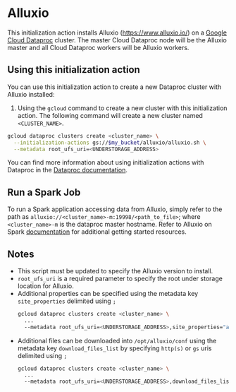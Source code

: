 # Alluxio

This initialization action installs Alluxio (https://www.alluxio.io/) on a [Google Cloud Dataproc](https://cloud.google.com/dataproc) cluster.
The master Cloud Dataproc node will be the Alluxio master and all Cloud Dataproc workers will be Alluxio workers.

## Using this initialization action
You can use this initialization action to create a new Dataproc cluster with Alluxio installed:

1. Using the `gcloud` command to create a new cluster with this initialization action. The following command will create a new cluster named `<CLUSTER_NAME>`.
  ```bash
  gcloud dataproc clusters create <cluster_name> \
    --initialization-actions gs://$my_bucket/alluxio/alluxio.sh \
    --metadata root_ufs_uri=<UNDERSTORAGE_ADDRESS>
  ```

You can find more information about using initialization actions with Dataproc in the [Dataproc documentation](https://cloud.google.com/dataproc/init-actions).

## Run a Spark Job
To run a Spark application accessing data from Alluxio, simply refer to the path as `alluxio://<cluster_name>-m:19998/<path_to_file>`; where `<cluster_name>-m` is the dataproc master hostname.
Refer to Alluxio on Spark [documentation](https://docs.alluxio.io/os/user/stable/en/compute/Spark.html#examples-use-alluxio-as-input-and-output) for additional getting started resources.

## Notes
* This script must be updated to specify the Alluxio version to install.
* `root_ufs_uri` is a required parameter to specify the root under storage location for Alluxio.
* Additional properties can be specified using the metadata key `site_properties` delimited using `;`
  ```bash
  gcloud dataproc clusters create <cluster_name> \
    ...
    --metadata root_ufs_uri=<UNDERSTORAGE_ADDRESS>,site_properties="alluxio.master.mount.table.root.option.fs.gcs.accessKeyId=<GCS_ACCESS_KEY_ID>;alluxio.master.mount.table.root.option.fs.gcs.secretAccessKey=<GCS_SECRET_ACCESS_KEY>"
  ```
* Additional files can be downloaded into `/opt/alluxio/conf` using the metadata key `download_files_list` by specifying `http(s)` or `gs` uris delimited using `;`
  ```bash
  gcloud dataproc clusters create <cluster_name> \
    ...
    --metadata root_ufs_uri=<UNDERSTORAGE_ADDRESS>,download_files_list="gs://$my_bucket/$my_file;https://$server/$file"
  ```
